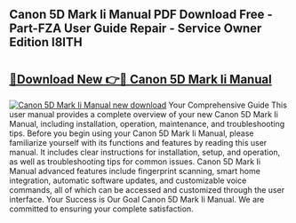 ## Canon 5D Mark Ii Manual PDF Download Free - Part-FZA User Guide Repair - Service Owner Edition I8ITH

# <h2><a href="http://bc24835.oget.top/?id=Canon+5D+Mark+Ii+Manual">🔗Download New 👉🔴 Canon 5D Mark Ii Manual</a></h2>

[![Canon 5D Mark Ii Manual new download](https://i.imgur.com/5g1atiW.png)](http://bc24835.oget.top/?id=Canon+5D+Mark+Ii+Manual)
Your Comprehensive Guide This user manual provides a complete overview of your new Canon 5D Mark Ii Manual, including installation, operation, maintenance, and troubleshooting tips. Before you begin using your Canon 5D Mark Ii Manual, please familiarize yourself with its functions and features by reading this user manual. It includes clear instructions for installation, setup, and operation, as well as troubleshooting tips for common issues. Canon 5D Mark Ii Manual advanced features include fingerprint scanning, smart home integration, automatic software updates, and customizable voice commands, all of which can be accessed and customized through the user interface. Your Success is Our Goal Canon 5D Mark Ii Manual. We are committed to ensuring your complete satisfaction.
